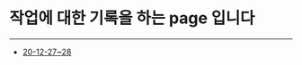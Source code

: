 # 작업에 대한 기록을 하는 page 입니다
<hr/>

* [20-12-27~28](https://github.com/camel-man-ims/work-history/blob/master/20%EB%85%8412%EC%9B%94/20-12-27.md)
